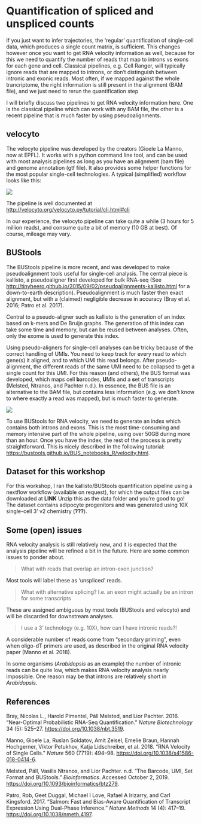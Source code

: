 Quantification of spliced and unspliced counts
================

If you just want to infer trajectories, the ‘regular’ quantification of
single-cell data, which produces a single count matrix, is sufficient.
This changes however once you want to get RNA velocity information as
well, because for this we need to quantify the number of reads that map
to introns vs exons for each gene and cell. Classical pipelines,
e.g. Cell Ranger, will typically ignore reads that are mapped to
introns, or don’t distinguish between intronic and exonic reads. Most
often, if we mapped against the whole trancriptome, the right
information is still present in the alignment (BAM file), and we just
need to rerun the quantification step

I will briefly discuss two pipelines to get RNA velocity information
here. One is the classical pipeline which can work with any BAM file,
the other is a recent pipeline that is much faster by using
pseudoalignments.

## velocyto

The velocyto pipeline was developed by the creators (Gioele La Manno,
now at EPFL). It works with a python command line tool, and can be used
with most analysis pipelines as long as you have an alignment (bam file)
and genome annotation (gtf file). It also provides some helper functions
for the most popular single-cell technologies. A typical (simplified)
workflow looks like this:

![](quantification.png)

The pipeline is well documented at
<http://velocyto.org/velocyto.py/tutorial/cli.html#cli>

In our experience, the velocyto pipeline can take quite a while (3 hours
for 5 million reads), and consume quite a bit of memory (10 GB at best).
Of course, mileage may vary.

## BUStools

The BUStools pipeline is more recent, and was developed to make
pseudoalignment tools useful for single-cell analysis. The central piece
is kallisto, a pseudoaligner first developed for bulk RNA-seq (See
<http://tinyheero.github.io/2015/09/02/pseudoalignments-kallisto.html>
for a down-to-earth description). Pseudoalignment is much faster then
exact alignment, but with a (claimed) negligible decrease in accuracy
(Bray et al. 2016; Patro et al. 2017).

Central to a pseudo-aligner such as kallisto is the generation of an
index based on k-mers and De Bruijn graphs. The generation of this index
can take some time and memory, but can be reused between analyses.
Often, only the exome is used to generate this index.

Using pseudo-aligners for single-cell analyses can be tricky because of
the correct handling of UMIs. You need to keep track for every read to
which gene(s) it aligned, and to which UMI this read belongs. After
pseudo-alignment, the different reads of the same UMI need to be
collapsed to get a single count for this UMI. For this reason (and
others), the BUS format was developed, which maps cell **b**arcodes,
**U**MIs and a **s**et of transcripts (Melsted, Ntranos, and Pachter
n.d.). In essence, the BUS file is an alternative to the BAM file, but
contains less information (e.g. we don’t know to where exactly a read
was mapped), but is much faster to generate.

![](https://liorpachter.files.wordpress.com/2019/06/workflow.jpeg)

To use BUStools for RNA velocity, we need to generate an index which
contains both introns and exons. This is the most time-consuming and
memory intensive part of the whole pipeline, using over 50GB during more
than an hour. Once you have the index, the rest of the process is pretty
straightforward. This is nicely described in the following tutorial:
<https://bustools.github.io/BUS_notebooks_R/velocity.html>.

## Dataset for this workshop

For this workshop, I ran the kallisto/BUStools quantification pipeline
using a nextflow workflow (available on request), for which the output
files can be downloaded at **LINK** Unzip this as the data folder and
you’re good to go\! The dataset contains adipocyte progenitors and was
generated using 10X single-cell 3’ v2 chemistry
(<span class="citeproc-not-found" data-reference-id="merrickIdentificationMesenchymalProgenitor2019">**???**</span>).

## Some (open) issues

RNA velocity analysis is still relatively new, and it is expected that
the analysis pipeline will be refined a bit in the future. Here are some
common issues to ponder about.

> What with reads that overlap an intron-exon junction?

Most tools will label these as ‘unspliced’ reads.

> What with alternative splicing? I.e. an exon might actually be an
> intron for some transcripts

These are assigned ambiguous by most tools (BUStools and velocyto) and
will be discarded for downstream analyses.

> I use a 3’ technology (e.g. 10X), how can I have intronic reads?\!

A considerable number of reads come from “secondary priming”, even when
oligo-dT primers are used, as described in the original RNA velocity
paper (Manno et al. 2018).

In some organisms (*Arabidopsis* as an example) the number of intronic
reads can be quite low, which makes RNA velocity analysis nearly
impossible. One reason may be that introns are relatively short in
*Arabidopsis*.

## References

<div id="refs" class="references">

<div id="ref-brayNearoptimalProbabilisticRNAseq2016">

Bray, Nicolas L., Harold Pimentel, Páll Melsted, and Lior Pachter. 2016.
“Near-Optimal Probabilistic RNA-Seq Quantification.” *Nature
Biotechnology* 34 (5): 525–27. <https://doi.org/10.1038/nbt.3519>.

</div>

<div id="ref-mannoRNAVelocitySingle2018">

Manno, Gioele La, Ruslan Soldatov, Amit Zeisel, Emelie Braun, Hannah
Hochgerner, Viktor Petukhov, Katja Lidschreiber, et al. 2018. “RNA
Velocity of Single Cells.” *Nature* 560 (7719): 494–98.
<https://doi.org/10.1038/s41586-018-0414-6>.

</div>

<div id="ref-melstedBarcodeUMISet">

Melsted, Páll, Vasilis Ntranos, and Lior Pachter. n.d. “The Barcode,
UMI, Set Format and BUStools.” *Bioinformatics*. Accessed October 2,
2019. <https://doi.org/10.1093/bioinformatics/btz279>.

</div>

<div id="ref-patroSalmonFastBiasaware2017">

Patro, Rob, Geet Duggal, Michael I Love, Rafael A Irizarry, and Carl
Kingsford. 2017. “Salmon: Fast and Bias-Aware Quantification of
Transcript Expression Using Dual-Phase Inference.” *Nature Methods* 14
(4): 417–19. <https://doi.org/10.1038/nmeth.4197>.

</div>

</div>
